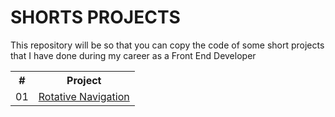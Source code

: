 # SHORTS PROJECTS

This repository will be so that you can copy the code of some short projects that I have done during my career as a Front End Developer

<table>
        <tr>
            <th>#</th>
            <th>Project</th>
        </tr>
        <tr>
            <td>01</td>
            <td>
                <a href="https://github.com/MiguelGuevara25/shortProjects/tree/master/navRotate">
                    Rotative Navigation
                </a>
            </td>
        </tr>
</table>
